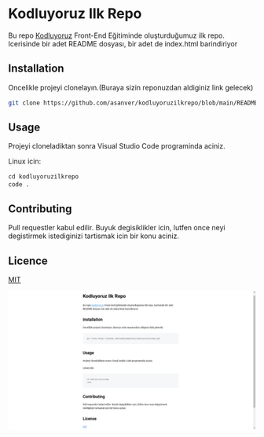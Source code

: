 # Kodluyoruz Ilk Repo
Bu repo [Kodluyoruz](https://www.kodluyoruz.org) Front-End Eğitiminde oluşturduğumuz ilk repo. Icerisinde bir adet README dosyası, bir adet de index.html barindiriyor

## Installation
Oncelikle projeyi clonelayın.(Buraya sizin reponuzdan aldiginiz link gelecek)
```bash 
git clone https://github.com/asanver/kodluyoruzilkrepo/blob/main/README.md
```

## Usage
Projeyi cloneladiktan sonra Visual Studio Code programinda aciniz.

Linux icin:

```linux
cd kodluyoruzilkrepo
code .
```
## Contributing
Pull requestler kabul edilir. Buyuk degisiklikler icin, lutfen once neyi degistirmek istediginizi tartismak icin bir konu aciniz.

## Licence

[MIT](https://choosealicense.com/licenses/mit/)


![Gorsel](https://raw.githubusercontent.com/Kodluyoruz/taskforce/main/git/odev1/figures/markdown.png)
